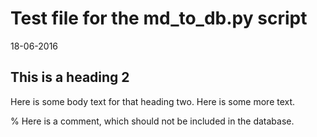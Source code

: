 # Test file for the md_to_db.py script
18-06-2016

## This is a heading 2
Here is some body text for that heading two.
Here is some more text.

% Here is a comment, which should not be included in the database.

